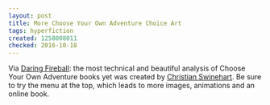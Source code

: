 ```yaml
---
layout: post
title: More Choose Your Own Adventure Choice Art
tags: hyperfiction
created: 1258008011
checked: 2016-10-18
---
```

Via [Daring Fireball](http://daringfireball.net/linked/2009/11/11/one-book-many-readings): the most technical and beautiful analysis of Choose Your Own Adventure books yet was created by [Christian Swinehart](http://samizdat.cc/cyoa/).  Be sure to try the menu at the top, which leads to more images, animations and an online book.
